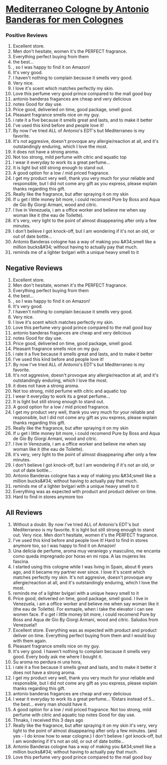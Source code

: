 # [Mediterraneo Cologne by Antonio Banderas for men Colognes](https://products.checkmycream.com/products/Mediterraneo-Cologne-by-Antonio-Banderas-for-men-Colognes.html)

### Positive Reviews

<ol>
      <li>Excellent store.</li>
      <li>Men don&#x27;t hesitate, women it&#x27;s the PERFECT fragrance.</li>
      <li>Everything perfect buying from them</li>
      <li>the best...</li>
      <li>, so I was happy to find it on Amazon!</li>
      <li>It&#x27;s very good.</li>
      <li>I haven&#x27;t nothing to complain because it smells very good.</li>
      <li>Very nice.</li>
      <li>I love it&#x27;s scent which matches perfectly my skin.</li>
      <li>Love this perfume very good prince compared to the mall good buy</li>
      <li>antonio banderas fragances are cheap and very delicious</li>
      <li>notes Good for day use.</li>
      <li>Price good, deliveried on time, good package, smell good.</li>
      <li>Pleasant fragrance smells nice on my guy.</li>
      <li>i rate it a five because it smells great and lasts, and to make it better</li>
      <li>I&#x27;ve used this kind before and people love it!  </li>
      <li>By now I&#x27;ve tried ALL of Antonio&#x27;s EDT&#x27;s but Mediterraneo is my favorite.</li>
      <li>It&#x27;s not aggresive, doesn&#x27;t provoque any allergie/reaction at all, and it&#x27;s outstandingly enduring, which I love the most.</li>
      <li>it does not have a strong aroma.</li>
      <li>Not too strong, mild perfume with citric and aquatic top</li>
      <li>I wear it everyday to work its a great perfume...</li>
      <li>It is light but still strong enough to stand out.</li>
      <li>A good option for a low / mid priced fragrance.</li>
      <li>I get my product very well, thank you very much for your reliable and responsible, but I did not come any gift as you express, please explain thanks regarding this gift.</li>
      <li>Really like the fragrance, but after spraying it on my skin</li>
      <li>If u get i little money bit more, i could recomend Pure by Boss and Aqua de Gio By Giorgi Armani, wood and citric.</li>
      <li>I live in Venezuela, i am a office worker and believe me when say woman like it (the eau de Toilette).</li>
      <li>it&#x27;s very, very light to the point of almost disappearing after only a few minutes.</li>
      <li>I don&#x27;t believe I got knock-off, but I am wondering if it&#x27;s not an old, or out of date bottle...</li>
      <li>Antonio Banderas cologne has a way of making you &amp;#34;smell like a million bucks&amp;#34; without having to actually pay that much.</li>
      <li>reminds me of a lighter bvlgari with a unique heavy smell to it</li>
</ol>


<h2>Negative Reviews</h2>
<ol>
<li> Excellent store.</li>
<li> Men don&#x27;t hesitate, women it&#x27;s the PERFECT fragrance.</li>
<li> Everything perfect buying from them</li>
<li> the best...</li>
<li> , so I was happy to find it on Amazon!</li>
<li> It&#x27;s very good.</li>
<li> I haven&#x27;t nothing to complain because it smells very good.</li>
<li> Very nice.</li>
<li> I love it&#x27;s scent which matches perfectly my skin.</li>
<li> Love this perfume very good prince compared to the mall good buy</li>
<li> antonio banderas fragances are cheap and very delicious</li>
<li> notes Good for day use.</li>
<li> Price good, deliveried on time, good package, smell good.</li>
<li> Pleasant fragrance smells nice on my guy.</li>
<li> i rate it a five because it smells great and lasts, and to make it better</li>
<li> I&#x27;ve used this kind before and people love it!  </li>
<li> By now I&#x27;ve tried ALL of Antonio&#x27;s EDT&#x27;s but Mediterraneo is my favorite.</li>
<li> It&#x27;s not aggresive, doesn&#x27;t provoque any allergie/reaction at all, and it&#x27;s outstandingly enduring, which I love the most.</li>
<li> it does not have a strong aroma.</li>
<li> Not too strong, mild perfume with citric and aquatic top</li>
<li> I wear it everyday to work its a great perfume...</li>
<li> It is light but still strong enough to stand out.</li>
<li> A good option for a low / mid priced fragrance.</li>
<li> I get my product very well, thank you very much for your reliable and responsible, but I did not come any gift as you express, please explain thanks regarding this gift.</li>
<li> Really like the fragrance, but after spraying it on my skin</li>
<li> If u get i little money bit more, i could recomend Pure by Boss and Aqua de Gio By Giorgi Armani, wood and citric.</li>
<li> I live in Venezuela, i am a office worker and believe me when say woman like it (the eau de Toilette).</li>
<li> it&#x27;s very, very light to the point of almost disappearing after only a few minutes.</li>
<li> I don&#x27;t believe I got knock-off, but I am wondering if it&#x27;s not an old, or out of date bottle...</li>
<li> Antonio Banderas cologne has a way of making you &amp;#34;smell like a million bucks&amp;#34; without having to actually pay that much.</li>
<li> reminds me of a lighter bvlgari with a unique heavy smell to it</li>
<li> Everything was as expected with product and product deliver on time.</li>
<li> Hard to find in stores anymore too</li>
</ol>

<h2>All Reviews</h2>

<ol>
    <li> Without a doubt. By now I&#x27;ve tried ALL of Antonio&#x27;s EDT&#x27;s but Mediterraneo is my favorite. It is light but still strong enough to stand out. Very nice. Men don&#x27;t hesitate, women it&#x27;s the PERFECT fragrance.</li>
    <li> I&#x27;ve used this kind before and people love it!  Hard to find in stores anymore too, so I was happy to find it on Amazon!</li>
    <li> Una delicia de perfume, aroma muy veraniego y masculino, me encanta como queda impregnado por horas en mi ropa. A las mujeres les fascina.</li>
    <li> I started using this cologne while I was living in Spain, about 6 years ago, and it became my partner ever since. I love it&#x27;s scent which matches perfectly my skin. It&#x27;s not aggresive, doesn&#x27;t provoque any allergie/reaction at all, and it&#x27;s outstandingly enduring, which I love the most.</li>
    <li> reminds me of a lighter bvlgari with a unique heavy smell to it</li>
    <li> Price good, deliveried on time, good package, smell good. I live in Venezuela, i am a office worker and believe me when say woman like it (the eau de Toilette). For exmaple, when i take the elevator i can see women face. If u get i little money bit more, i could recomend Pure by Boss and Aqua de Gio By Giorgi Armani, wood and citric. Saludos from Venezuela!!</li>
    <li> Excellent store. Everything was as expected with product and product deliver on time. Everything perfect buying from them and I would buy with them again.</li>
    <li> Pleasant fragrance smells nice on my guy.</li>
    <li> It&#x27;s very good. I haven&#x27;t nothing to complain because it smells very good. Every body ask me where I bought it.</li>
    <li> Su aroma no perdura ni una hora,</li>
    <li> i rate it a five because it smells great and lasts, and to make it better it does not have a strong aroma.</li>
    <li> I get my product very well, thank you very much for your reliable and responsible, but I did not come any gift as you express, please explain thanks regarding this gift.</li>
    <li> antonio banderas fragances are cheap and very delicious</li>
    <li> I wear it everyday to work its a great perfume... 10stars instead of 5... the best... every man should have it.</li>
    <li> A good option for a low / mid priced fragrance. Not too strong, mild perfume with citric and aquatic top notes Good for day use.</li>
    <li> Thnaks, I received this 3 days ago</li>
    <li> Really like the fragrance, but after spraying it on my skin it&#x27;s very, very light to the point of almost disappearing after only a few minutes. (and yes - I do know how to wear cologne.) I don&#x27;t believe I got knock-off, but I am wondering if it&#x27;s not an old, or out of date bottle...</li>
    <li> Antonio Banderas cologne has a way of making you &amp;#34;smell like a million bucks&amp;#34; without having to actually pay that much.</li>
    <li> Love this perfume very good prince compared to the mall good buy</li>
</ol>




